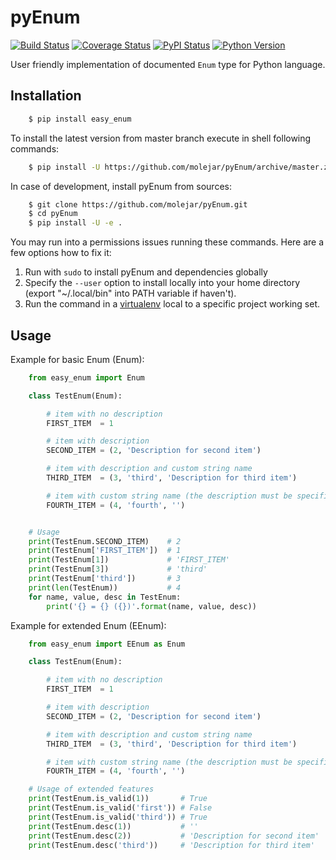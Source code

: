 pyEnum
======

[![Build Status](https://travis-ci.org/molejar/pyEnum.svg?branch=master)](https://travis-ci.org/molejar/pyEnum)
[![Coverage Status](https://coveralls.io/repos/github/molejar/pyEnum/badge.svg?branch=master)](https://coveralls.io/github/molejar/pyEnum?branch=master)
[![PyPI Status](https://img.shields.io/pypi/v/easy-enum.svg)](https://pypi.python.org/pypi/easy-enum)
[![Python Version](https://img.shields.io/pypi/pyversions/easy-enum.svg)](https://www.python.org)

User friendly implementation of documented `Enum` type for Python language.

Installation
------------

``` bash
    $ pip install easy_enum
```

To install the latest version from master branch execute in shell following commands:

``` bash
    $ pip install -U https://github.com/molejar/pyEnum/archive/master.zip
```

In case of development, install pyEnum from sources:

``` bash
    $ git clone https://github.com/molejar/pyEnum.git
    $ cd pyEnum
    $ pip install -U -e .
```

You may run into a permissions issues running these commands. Here are a few options how to fix it:

1. Run with `sudo` to install pyEnum and dependencies globally
2. Specify the `--user` option to install locally into your home directory (export "~/.local/bin" into PATH variable if haven't).
3. Run the command in a [virtualenv](https://virtualenv.pypa.io/en/latest/) local to a specific project working set.

Usage
-----

Example for basic Enum (Enum):

``` Python
    from easy_enum import Enum

    class TestEnum(Enum):

        # item with no description
        FIRST_ITEM  = 1

        # item with description
        SECOND_ITEM = (2, 'Description for second item')

        # item with description and custom string name
        THIRD_ITEM  = (3, 'third', 'Description for third item')

        # item with custom string name (the description must be specified as empty string)
        FOURTH_ITEM = (4, 'fourth', '')


    # Usage
    print(TestEnum.SECOND_ITEM)    # 2
    print(TestEnum['FIRST_ITEM'])  # 1
    print(TestEnum[1])             # 'FIRST_ITEM'
    print(TestEnum[3])             # 'third'
    print(TestEnum['third'])       # 3
    print(len(TestEnum))           # 4
    for name, value, desc in TestEnum:
        print('{} = {} ({})'.format(name, value, desc))
```

Example for extended Enum (EEnum):

``` Python
    from easy_enum import EEnum as Enum

    class TestEnum(Enum):

        # item with no description
        FIRST_ITEM  = 1

        # item with description
        SECOND_ITEM = (2, 'Description for second item')

        # item with description and custom string name
        THIRD_ITEM  = (3, 'third', 'Description for third item')

        # item with custom string name (the description must be specified as empty string)
        FOURTH_ITEM = (4, 'fourth', '')

    # Usage of extended features
    print(TestEnum.is_valid(1))       # True
    print(TestEnum.is_valid('first')) # False
    print(TestEnum.is_valid('third')) # True
    print(TestEnum.desc(1))           # ''
    print(TestEnum.desc(2))           # 'Description for second item'
    print(TestEnum.desc('third'))     # 'Description for third item'

```